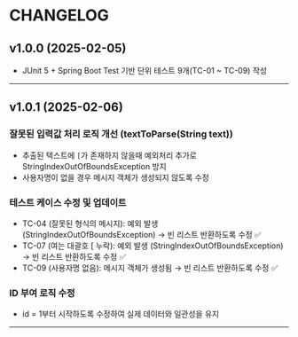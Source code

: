 # CHANGELOG

## v1.0.0 (2025-02-05)

- JUnit 5 + Spring Boot Test 기반 단위 테스트 9개(TC-01 ~ TC-09) 작성

---
## v1.0.1 (2025-02-06)

### 잘못된 입력값 처리 로직 개선 (textToParse(String text))

- 추출된 텍스트에 `[`가 존재하지 않을때 예외처리 추가로 StringIndexOutOfBoundsException 방지
- 사용자명이 없을 경우 메시지 객체가 생성되지 않도록 수정

### 테스트 케이스 수정 및 업데이트

- TC-04 (잘못된 형식의 메시지): 예외 발생 (StringIndexOutOfBoundsException) → 빈 리스트 반환하도록 수정 ✅
- TC-07 (여는 대괄호 [ 누락): 예외 발생 (StringIndexOutOfBoundsException) → 빈 리스트 반환하도록 수정 ✅
- TC-09 (사용자명 없음): 메시지 객체가 생성됨 → 빈 리스트 반환하도록 수정 ✅ 

### ID 부여 로직 수정

- id = 1부터 시작하도록 수정하여 실제 데이터와 일관성을 유지

---
